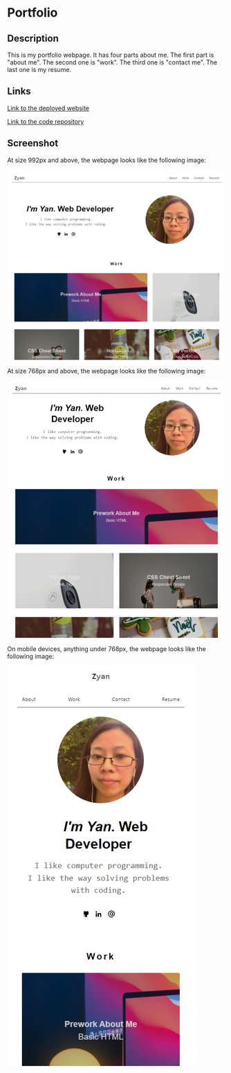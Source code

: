 # Portfolio
## Description
This is my portfolio webpage. It has four parts about me. The first part is "about me". The second one is "work". The third one is "contact me". The last one is my resume.
## Links
<p dir="auto"><a href="https://yanbud.github.io/portfolio/">Link to the deployed website</a></p>
<p dir="auto"><a href="https://github.com/Yanbud/portfolio">Link to the code repository</a></p>

## Screenshot
<p> At size 992px and above, the webpage looks like the following image:</p>
<p dir="auto"><img src="assets/images/Screenshot.png" alt="screenshot of index.html" style="max-width: 100%;" /></p>

<p> At size 768px and above, the webpage looks like the following image:</p>
<p dir="auto"><img src="assets/images/Screenshot992.png" alt="screenshot of index.html" style="max-width: 100%;" /></p>

<p> On mobile devices, anything under 768px, the webpage looks like the following image:</p>
<p dir="auto"><img src="assets/images/Screenshot768.png" alt="screenshot of index.html" style="max-width: 100%;" /></p>
